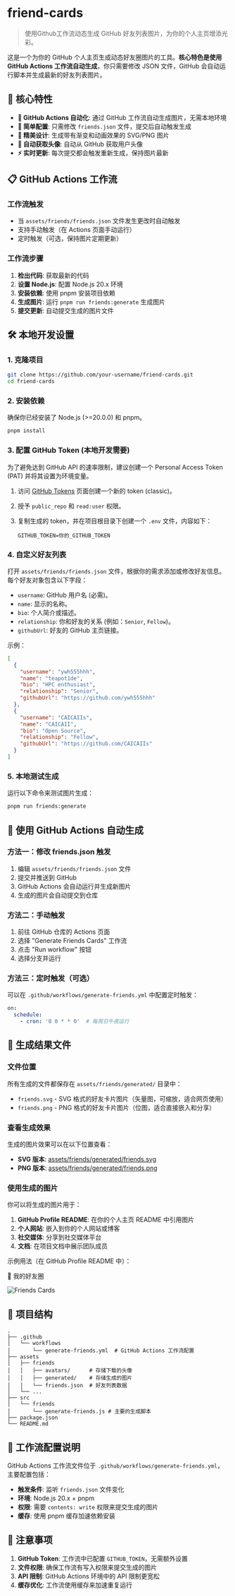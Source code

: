 # friend-cards
> 使用Github工作流动态生成 GitHub 好友列表图片，为你的个人主页增添光彩。

这是一个为你的 GitHub 个人主页生成动态好友圈图片的工具。**核心特色是使用 GitHub Actions 工作流自动生成**，你只需要修改 JSON 文件，GitHub 会自动运行脚本并生成最新的好友列表图片。

## 🚀 核心特性

- **🔄 GitHub Actions 自动化**: 通过 GitHub 工作流自动生成图片，无需本地环境
- **📝 简单配置**: 只需修改 `friends.json` 文件，提交后自动触发生成
- **🎨 精美设计**: 生成带有渐变和动画效果的 SVG/PNG 图片
- **👥 自动获取头像**: 自动从 GitHub 获取用户头像
- **⚡ 实时更新**: 每次提交都会触发重新生成，保持图片最新

## 📋 GitHub Actions 工作流

### 工作流触发
- 当 `assets/friends/friends.json` 文件发生更改时自动触发
- 支持手动触发（在 Actions 页面手动运行）
- 定时触发（可选，保持图片定期更新）

### 工作流步骤
1. **检出代码**: 获取最新的代码
2. **设置 Node.js**: 配置 Node.js 20.x 环境
3. **安装依赖**: 使用 pnpm 安装项目依赖
4. **生成图片**: 运行 `pnpm run friends:generate` 生成图片
5. **提交更新**: 自动提交生成的图片文件

## 🛠️ **本地开发**设置

### 1. 克隆项目

```bash
git clone https://github.com/your-username/friend-cards.git
cd friend-cards
```

### 2. 安装依赖

确保你已经安装了 Node.js (>=20.0.0) 和 pnpm。

```bash
pnpm install
```

### 3. 配置 GitHub Token (本地开发需要)

为了避免达到 GitHub API 的速率限制，建议创建一个 Personal Access Token (PAT) 并将其设置为环境变量。

1.  访问 [GitHub Tokens](https://github.com/settings/tokens) 页面创建一个新的 token (classic)。
2.  授予 `public_repo` 和 `read:user` 权限。
3.  复制生成的 token，并在项目根目录下创建一个 `.env` 文件，内容如下：

    ```
    GITHUB_TOKEN=你的_GITHUB_TOKEN
    ```

### 4. 自定义好友列表

打开 `assets/friends/friends.json` 文件，根据你的需求添加或修改好友信息。每个好友对象包含以下字段：

- `username`: GitHub 用户名 (必需)。
- `name`: 显示的名称。
- `bio`: 个人简介或描述。
- `relationship`: 你和好友的关系 (例如：`Senior`, `Fellow`)。
- `githubUrl`: 好友的 GitHub 主页链接。

示例：
```json
[
  {
    "username": "ywh555hhh",
    "name": "teapot1de",
    "bio": "HPC enthusiast",
    "relationship": "Senior",
    "githubUrl": "https://github.com/ywh555hhh"
  },
  {
    "username": "CAICAIIs",
    "name": "CAICAII",
    "bio": "Open Source",
    "relationship": "Fellow",
    "githubUrl": "https://github.com/CAICAIIs"
  }
]
```

### 5. 本地测试生成

运行以下命令来测试图片生成：

```bash
pnpm run friends:generate
```

## 🔄 使用 GitHub Actions 自动生成

### 方法一：修改 friends.json 触发
1. 编辑 `assets/friends/friends.json` 文件
2. 提交并推送到 GitHub
3. GitHub Actions 会自动运行并生成新图片
4. 生成的图片会自动提交到仓库

### 方法二：手动触发
1. 前往 GitHub 仓库的 Actions 页面
2. 选择 "Generate Friends Cards" 工作流
3. 点击 "Run workflow" 按钮
4. 选择分支并运行

### 方法三：定时触发（可选）
可以在 `.github/workflows/generate-friends.yml` 中配置定时触发：

```yaml
on:
  schedule:
    - cron: '0 0 * * 0'  # 每周日午夜运行
```

## 📁 生成结果文件

### 文件位置
所有生成的文件都保存在 `assets/friends/generated/` 目录中：

- `friends.svg` - SVG 格式的好友卡片图片（矢量图，可缩放，适合网页使用）
- `friends.png` - PNG 格式的好友卡片图片（位图，适合直接嵌入和分享）

### 查看生成效果
生成的图片效果可以在以下位置查看：

- **SVG 版本**: [assets/friends/generated/friends.svg](./assets/friends/generated/friends.svg)
- **PNG 版本**: [assets/friends/generated/friends.png](./assets/friends/generated/friends.png)

### 使用生成的图片
你可以将生成的图片用于：

1. **GitHub Profile README**: 在你的个人主页 README 中引用图片
2. **个人网站**: 嵌入到你的个人网站或博客
3. **社交媒体**: 分享到社交媒体平台
4. **文档**: 在项目文档中展示团队成员

示例用法（在 GitHub Profile README 中）：

👥 我的好友圈

![Friends Cards](./assets/friends/generated/friends.png)


## 📁 项目结构

```
.
├── .github
│   └── workflows
│       └── generate-friends.yml  # GitHub Actions 工作流配置
├── assets
│   ├── friends
│   │   ├── avatars/      # 存储下载的头像
│   │   ├── generated/    # 存储生成的图片
│   │   └── friends.json  # 好友列表数据
│   └── ...
├── src
│   └── friends
│       └── generate-friends.js # 主要的生成脚本
├── package.json
└── README.md
```

## 🔧 工作流配置说明

GitHub Actions 工作流文件位于 `.github/workflows/generate-friends.yml`，主要配置包括：

- **触发条件**: 监听 `friends.json` 文件变化
- **环境**: Node.js 20.x + pnpm
- **权限**: 需要 `contents: write` 权限来提交生成的图片
- **缓存**: 使用 pnpm 缓存加速依赖安装

## 📝 注意事项

1. **GitHub Token**: 工作流中已配置 `GITHUB_TOKEN`，无需额外设置
2. **文件权限**: 确保工作流有写入权限来提交生成的图片
3. **API 限制**: GitHub Actions 环境中的 API 限制更宽松
4. **缓存优化**: 工作流使用缓存来加速重复运行
